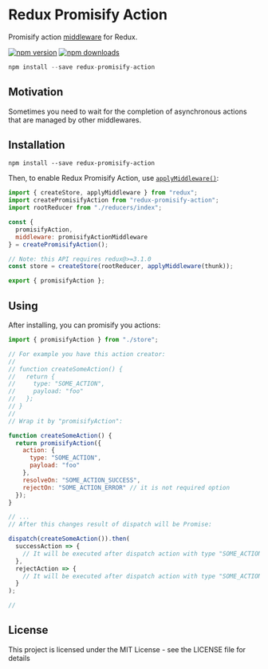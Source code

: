 # Redux Promisify Action

Promisify action [middleware](https://redux.js.org/advanced/middleware) for Redux.

[![npm version](https://img.shields.io/npm/v/redux-promisify-action.svg?style=flat-square)](https://www.npmjs.com/package/redux-promisify-action)
[![npm downloads](https://img.shields.io/npm/dm/redux-promisify-action.svg?style=flat-square)](https://www.npmjs.com/package/redux-promisify-action)

```js
npm install --save redux-promisify-action
```

## Motivation

Sometimes you need to wait for the completion of asynchronous actions that are managed by other
middlewares.

## Installation

```
npm install --save redux-promisify-action
```

Then, to enable Redux Promisify Action, use
[`applyMiddleware()`](https://redux.js.org/api-reference/applymiddleware):

```js
import { createStore, applyMiddleware } from "redux";
import createPromisifyAction from "redux-promisify-action";
import rootReducer from "./reducers/index";

const {
  promisifyAction,
  middleware: promisifyActionMiddleware
} = createPromisifyAction();

// Note: this API requires redux@>=3.1.0
const store = createStore(rootReducer, applyMiddleware(thunk));

export { promisifyAction };
```

## Using

After installing, you can promisify you actions:

```js
import { promisifyAction } from "./store";

// For example you have this action creator:
//
// function createSomeAction() {
//   return {
//     type: "SOME_ACTION",
//     payload: "foo"
//   };
// }
//
// Wrap it by "promisifyAction":

function createSomeAction() {
  return promisifyAction({
    action: {
      type: "SOME_ACTION",
      payload: "foo"
    },
    resolveOn: "SOME_ACTION_SUCCESS",
    rejectOn: "SOME_ACTION_ERROR" // it is not required option
  });
}

// ...
// After this changes result of dispatch will be Promise:

dispatch(createSomeAction()).then(
  successAction => {
    // It will be executed after dispatch action with type "SOME_ACTION_SUCCESS"
  },
  rejectAction => {
    // It will be executed after dispatch action with type "SOME_ACTION_ERROR"
  }
);

//
```

## License

This project is licensed under the MIT License - see the LICENSE file for details
